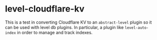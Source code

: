 # level-cloudflare-kv

This is a test in converting Cloudflare KV to an `abstract-level` plugin so it
can be used with level db plugins. In particular, a plugin like
`level-auto-index` in order to manage and track indexes.

